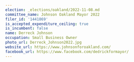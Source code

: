 ```yaml
---
election: _elections/oakland/2022-11-08.md
committee_name: Johnson Oakland Mayor 2022
filer_id: '1441869'
is_accepted_expenditure_ceiling: true
is_incumbent: false
name: Derreck Johnson
occupation: Small Business Owner
photo_url: Derreck_Johnson2022.jpg
website_url: https://www.johnsonforoakland.com/
facebook_url: https://www.facebook.com/dedrickformayor/
---
```

